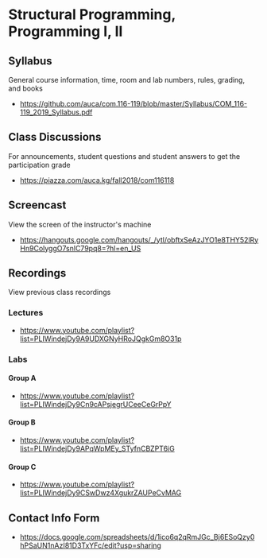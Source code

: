 # Structural Programming, Programming I, II

## Syllabus

General course information, time, room and lab numbers, rules, grading, and
books

* <https://github.com/auca/com.116-119/blob/master/Syllabus/COM_116-119_2019_Syllabus.pdf>

## Class Discussions

For announcements, student questions and student answers to get the
participation grade

* <https://piazza.com/auca.kg/fall2018/com116118>

## Screencast

View the screen of the instructor's machine

* <https://hangouts.google.com/hangouts/_/ytl/obftxSeAzJYO1e8THY52lRyHn9ColyggO7snlC79pq8=?hl=en_US>

## Recordings

View previous class recordings

### Lectures

* <https://www.youtube.com/playlist?list=PLIWindejDy9A9UDXGNyHRoJQgkGm8O31p>

### Labs

#### Group A

* <https://www.youtube.com/playlist?list=PLIWindejDy9Cn9cAPsjegrUCeeCeGrPpY>

#### Group B

* <https://www.youtube.com/playlist?list=PLIWindejDy9APqWpMEy_STyfnCBZPT6iG>

#### Group C

* <https://www.youtube.com/playlist?list=PLIWindejDy9CSwDwz4XgukrZAUPeCvMAG>

## Contact Info Form

* <https://docs.google.com/spreadsheets/d/1ico6q2qRmJGc_Bj6ESoQzy0hPSaUN1nAzI81D3TxYFc/edit?usp=sharing>
